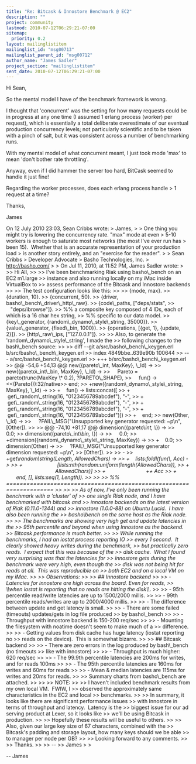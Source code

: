 ```yaml
---
title: "Re: Bitcask & Innostore Benchmark @ EC2"
description: ""
project: community
lastmod: 2010-07-12T06:29:21-07:00
sitemap:
  priority: 0.2
layout: mailinglistitem
mailinglist_id: "msg00713"
mailinglist_parent_id: "msg00712"
author_name: "James Sadler"
project_section: "mailinglistitem"
sent_date: 2010-07-12T06:29:21-07:00
---
```



Hi Sean,

So the mental model I have of the benchmark framework is wrong.

I thought that 'concurrent' was the setting for how many requests
could be in progress at any one time (I assumed 1 erlang process
(worker) per request), which is essentially a total deliberate
overestimate of our eventual production concurrency levels; not
particularly scientific and to be taken with a pinch of salt, but it
was consistent across a number of benchmarking runs.

With my mental model of what concurrent meant, I just took mode 'max'
to mean 'don't bother rate throttling'.

Anyway, even if I did hammer the server too hard, BitCask seemed to
handle it just fine!

Regarding the worker processes, does each erlang process handle &gt; 1
request at a time?

Thanks,

James


On 12 July 2010 23:03, Sean Cribbs  wrote:
&gt; James,
&gt;
&gt; One thing you might try is lowering the concurrency rate. "max" mode at even 
&gt; 5-10 workers is enough to saturate most networks (the most I've ever run has 
&gt; been 15).  Whether that is an accurate representation of your production load 
&gt; is another story entirely, and an "exercise for the reader".
&gt;
&gt; Sean Cribbs 
&gt; Developer Advocate
&gt; Basho Technologies, Inc.
&gt; http://basho.com/
&gt;
&gt; On Jul 11, 2010, at 11:52 PM, James Sadler wrote:
&gt;
&gt;&gt; Hi All,
&gt;&gt;
&gt;&gt; I've been benchmarking Riak using basho\\_bench on an EC2 m1.large
&gt;&gt; instance and also running locally on my iMac inside VirtualBox to
&gt;&gt; assess performance of the Bitcask and Innostore backends
&gt;&gt;
&gt;&gt; The test configuration looks like this:
&gt;&gt;
&gt;&gt; {mode, max}.
&gt;&gt; {duration, 10}.
&gt;&gt; {concurrent, 50}.
&gt;&gt; {driver, basho\\_bench\\_driver\\_http\\_raw}.
&gt;&gt; {code\\_paths, ["deps/stats",
&gt;&gt;              "deps/ibrowse"]}.
&gt;&gt; %% a composite key composed of 4 IDs, each of which is a 16 char hex string,
&gt;&gt; %% specific to our data model.
&gt;&gt; {key\\_generator, {random\\_dynamo\\_style\\_string, 35000}}.
&gt;&gt; {value\\_generator, {fixed\\_bin, 1000}}.
&gt;&gt; {operations, [{get, 1}, {update, 2}]}.
&gt;&gt; {http\\_raw\\_ips, ["127.0.0.1"]}.
&gt;&gt;
&gt;&gt; Also, to generate the 'random\\_dynamo\\_style\\_string', I made the
&gt;&gt; following changes to the bash\\_bench source:
&gt;&gt;
&gt;&gt; diff --git a/src/basho\\_bench\\_keygen.erl b/src/basho\\_bench\\_keygen.erl
&gt;&gt; index 4849bbe..639e90b 100644
&gt;&gt; --- a/src/basho\\_bench\\_keygen.erl
&gt;&gt; +++ b/src/basho\\_bench\\_keygen.erl
&gt;&gt; @@ -54,6 +54,13 @@ new({pareto\\_int, MaxKey}, \\_Id) -&gt;
&gt;&gt; new({pareto\\_int\\_bin, MaxKey}, \\_Id) -&gt;
&gt;&gt;     Pareto = pareto(trunc(MaxKey \\* 0.2), ?PARETO\\_SHAPE),
&gt;&gt;     fun() -&gt; &lt;&lt;(Pareto()):32/native&gt;&gt; end;
&gt;&gt; +new({random\\_dynamo\\_style\\_string, MaxKey}, \\_Id) -&gt;
&gt;&gt; +    fun() -&gt; lists:concat([
&gt;&gt; +                    get\\_random\\_string(16, "0123456789abcdef"), "-",
&gt;&gt; +                    get\\_random\\_string(16, "0123456789abcdef"), "-",
&gt;&gt; +                    get\\_random\\_string(16, "0123456789abcdef"), "-",
&gt;&gt; +                    get\\_random\\_string(16, "0123456789abcdef")])
&gt;&gt; +    end;
&gt;&gt; new(Other, \\_Id) -&gt;
&gt;&gt;     ?FAIL\\_MSG("Unsupported key generator requested: ~p\\n", [Other]).
&gt;&gt;
&gt;&gt; @@ -74,10 +81,17 @@ dimension({pareto\\_int, \\_}) -&gt;
&gt;&gt;     0.0;
&gt;&gt; dimension({pareto\\_int\\_bin, \\_}) -&gt;
&gt;&gt;     0.0;
&gt;&gt; +dimension({random\\_dynamo\\_style\\_string, MaxKey}) -&gt;
&gt;&gt; +    0.0;
&gt;&gt; dimension(Other) -&gt;
&gt;&gt;     ?FAIL\\_MSG("Unsupported key generator dimension requested: ~p\\n", 
&gt;&gt; [Other]).
&gt;&gt;
&gt;&gt; -
&gt;&gt; +get\\_random\\_string(Length, AllowedChars) -&gt;
&gt;&gt; +    lists:foldl(fun(\\_, Acc) -&gt;
&gt;&gt; +                        [lists:nth(random:uniform(length(AllowedChars)),
&gt;&gt; +                                   AllowedChars)]
&gt;&gt; +                            ++ Acc
&gt;&gt; +                end, [], lists:seq(1, Length)).
&gt;&gt;
&gt;&gt;
&gt;&gt; %% ====================================================================
&gt;&gt;
&gt;&gt;
&gt;&gt; As of now, I've only been running the benchmark with a 'cluster' of
&gt;&gt; one single Riak node, and I have benchmarked with bitcask and
&gt;&gt; innostore backends on the latest version of Riak (0.11.0-1344) and
&gt;&gt; innostore (1.0.0-88) on Ubuntu Lucid.  I have also been running the
&gt;&gt; basho\\_bench on the same host as the Riak node.
&gt;&gt;
&gt;&gt; The benchmarks are showing very high get and update latencies in the
&gt;&gt; 95th percentile and beyond when using Innostore as the backend.
&gt;&gt; Bitcask performance is much better.
&gt;&gt;
&gt;&gt; While running the benchmarks, I had an iostat process reporting IO
&gt;&gt; every 1 second.  It clearly showed heavy writes during the benchmark,
&gt;&gt; but practically zero reads.  I expect that this was because of the
&gt;&gt; disk cache.  What I found very surprising was that the latencies for
&gt;&gt; innostore gets during the benchmark were very high, even though the
&gt;&gt; disk was not being hit for reads at all.  This was reproducible on
&gt;&gt; both EC2 and on a local VM on my iMac.
&gt;&gt;
&gt;&gt; Observations:
&gt;&gt;
&gt;&gt; ## Innostore backend
&gt;&gt;
&gt;&gt; - Latencies for innostore are high across the board. Even for reads,
&gt;&gt; \\_\\_when iostat is reporting that no reads are hitting the disk\\_\\_.
&gt;&gt;
&gt;&gt; - 95th percentile read/write latencies are up to 1500/2000 millis.
&gt;&gt;
&gt;&gt; - 99th percentile reads/writes are up to 2000/4000 millis.
&gt;&gt;
&gt;&gt; - The difference between update and get latency is small.
&gt;&gt;
&gt;&gt; - There are some failed (timeouts) updates/gets in log file produced
&gt;&gt; by basho\\_bench
&gt;&gt;
&gt;&gt; - Throughput with innostore backend is 150-200 req/sec
&gt;&gt;
&gt;&gt; - Mounting the filesystem with noatime doesn't seem to make much of a
&gt;&gt; difference.
&gt;&gt;
&gt;&gt; - Getting values from disk cache has huge latency (iostat reporting no
&gt;&gt; reads on the device).  This is somewhat bizarre.
&gt;&gt;
&gt;&gt; ## Bitcask backend
&gt;&gt;
&gt;&gt; - There are zero errors in the log produced by bash\\_bench (no timeouts
&gt;&gt; like with innostore)
&gt;&gt;
&gt;&gt; - Throughput is much higher: 620 req/sec
&gt;&gt;
&gt;&gt; - The 99.9th percentile latencies are 200ms for writes, and for reads 100ms
&gt;&gt;
&gt;&gt; - The 95th percentile latencies are 160ms for writes and 60ms for reads
&gt;&gt;
&gt;&gt; - Mean & median latencies are 115ms for writes and 20ms for reads.
&gt;&gt;
&gt;&gt; Summary charts from basho\\_bench are attached.
&gt;&gt;
&gt;&gt;
&gt;&gt; NOTE:
&gt;&gt;
&gt;&gt; I haven't included benchmark results from my own local VM.  FWIW, I
&gt;&gt; observed the approximately same characteristics in the EC2 and local
&gt;&gt; benchmarks.
&gt;&gt;
&gt;&gt; In summary, it looks like there are significant performance issues
&gt;&gt; with Innostore in terms of throughput and latency.  Latency is the
&gt;&gt; biggest issue for our ad serving product at Lexer, so it looks like
&gt;&gt; we'll be using Bitcask in production.
&gt;&gt;
&gt;&gt; Hopefully these results will be useful to others.
&gt;&gt;
&gt;&gt; Also, given our large key size of 67 characters, combined with the
&gt;&gt; Bitcask's padding and storage layout, how many keys should we be able
&gt;&gt; to manager per node per GB?
&gt;&gt;
&gt;&gt; Looking forward to any comments.
&gt;&gt;
&gt;&gt; Thanks.
&gt;&gt;
&gt;&gt; --
&gt;&gt; James
&gt;
&gt;

-- 
James

